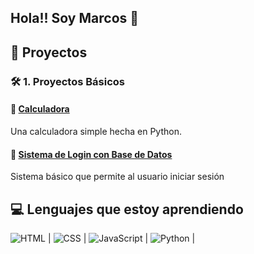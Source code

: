 ## Hola!! Soy Marcos 👋

## 🚀 Proyectos

### 🛠️ 1. **Proyectos Básicos**

#### 🔹 <u>Calculadora</u>
Una calculadora simple hecha en Python.

#### 🔹 <u>Sistema de Login con Base de Datos</u>
Sistema básico que permite al usuario iniciar sesión

## 💻 Lenguajes que estoy aprendiendo
![HTML](https://img.shields.io/badge/HTML5-E34F26?style=flat&logo=html5&logoColor=white) |
![CSS](https://img.shields.io/badge/CSS3-1572B6?style=flat&logo=css3&logoColor=white) |
![JavaScript](https://img.shields.io/badge/JavaScript-F7DF1E?style=flat&logo=javascript&logoColor=black) |
![Python](https://img.shields.io/badge/Python-3776AB?style=flat&logo=python&logoColor=white) |
